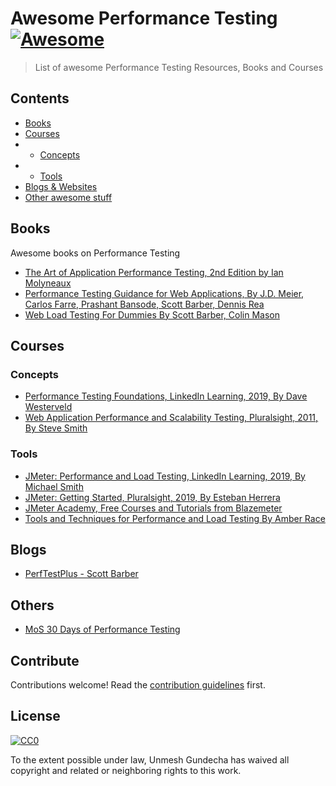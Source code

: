 # Awesome Performance Testing [![Awesome](https://awesome.re/badge.svg)](https://awesome.re)

> List of awesome Performance Testing Resources, Books and Courses


## Contents

- [Books](#books)
- [Courses](#courses)
- - [Concepts](#concepts)
- - [Tools](#tools)
- [Blogs & Websites](#blogs)
- [Other awesome stuff](#others)


## Books

Awesome books on Performance Testing

- [The Art of Application Performance Testing, 2nd Edition by Ian Molyneaux](http://shop.oreilly.com/product/0636920033233.do)
- [Performance Testing Guidance for Web Applications, By J.D. Meier, Carlos Farre, Prashant Bansode, Scott Barber, Dennis Rea](https://pdfs.semanticscholar.org/a2ff/c8cca5b3aa3302dcb3a05517e8c763314a1f.pdf)
- [Web Load Testing For Dummies By Scott Barber, Colin Mason](https://www.itweekly.nl/iec/compuware/WebLoadTestingForDummies.pdf)


## Courses

### Concepts

- [Performance Testing Foundations, LinkedIn Learning, 2019, By Dave Westerveld](https://www.linkedin.com/learning/performance-testing-foundations)
- [Web Application Performance and Scalability Testing, Pluralsight, 2011, By Steve Smith](https://www.pluralsight.com/courses/web-perf)


### Tools

- [JMeter: Performance and Load Testing, LinkedIn Learning, 2019, By Michael Smith](https://www.linkedin.com/learning/jmeter-performance-and-load-testing)
- [JMeter: Getting Started, Pluralsight, 2019, By Esteban Herrera](https://www.pluralsight.com/courses/jmeter-getting-started)
- [JMeter Academy, Free Courses and Tutorials from Blazemeter](https://www.blazemeter.com/jmeter-tutorial/)
- [Tools and Techniques for Performance and Load Testing By Amber Race](https://testautomationu.applitools.com/performance-and-load-testing/)

## Blogs

- [PerfTestPlus - Scott Barber](http://www.perftestplus.com/)

## Others

- [MoS 30 Days of Performance Testing](https://www.ministryoftesting.com/dojo/series/30-days-of-testing/lessons/30-days-of-performance-testing)


## Contribute

Contributions welcome! Read the [contribution guidelines](contributing.md) first.


## License

[![CC0](https://mirrors.creativecommons.org/presskit/buttons/88x31/svg/cc-zero.svg)](https://creativecommons.org/publicdomain/zero/1.0)

To the extent possible under law, Unmesh Gundecha has waived all copyright and
related or neighboring rights to this work.
